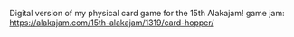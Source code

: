Digital version of my physical card game for the 15th Alakajam! game jam:
https://alakajam.com/15th-alakajam/1319/card-hopper/
